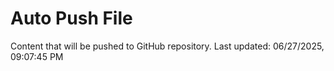 # Auto Push File

Content that will be pushed to GitHub repository.
Last updated: 06/27/2025, 09:07:45 PM